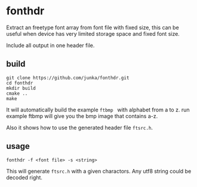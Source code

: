 # fonthdr

Extract an freetype font array from font file with fixed size, this can be useful when device has very limited storage space and fixed font size.

Include all output in one header file.

## build

```
git clone https://github.com/junka/fonthdr.git
cd fonthdr
mkdir build
cmake ..
make
```

It will automatically build the example ```ftbmp ``` with alphabet from a to z.
run example ftbmp will give you the bmp image that contains a-z.

Also it shows how to use the generated header file ```ftsrc.h```.

## usage

```
fonthdr -f <font file> -s <string>
```

This will generate ```ftsrc.h``` with a given charactors. Any utf8 string could be decoded right.

